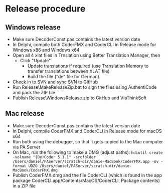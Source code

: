 # Release procedure

## Windows release

- Make sure DecoderConst.pas contains the latest version date
- In Delphi, compile both CoderFMX and CoderCLI in Release mode for Windows x86 and Windows x64
- Open all 4 xlat files in Trnslation using Better Translation Manager, then
  * Click "Update"
	* Update translations if required (use Translation Memory to transfer translations between XLAT file)
	* Build the file ("de" file for German).
- Check in to SVN and sync SVN to GitHub
- Run Release\MakeReleaseZip.bat to sign the files using AuthentiCode and pack the ZIP file
- Publish Release\WindowsRelease.zip to GitHub and ViaThinkSoft

## Mac release

- Make sure DecoderConst.pas contains the latest version date
- In Delphi, compile CoderFMX and CoderCLI in Release mode for macOS x64
- Run both using the debugger, so that it gets copied to the Mac computer via PA Server
- On Mac, run the following to make a DMG (adjust paths): `hdiutil create -volname "(De)Coder 5.1.1" -srcfolder /Users/daniel/PAServer/scratch-dir/danie-MacBook/CoderFMX.app -ov -format UDZO /Users/daniel/PAServer/scratch-dir/danie-MacBook/CoderFMX.dmg`
- Publish CoderFMX.dmg and the file CoderCLI (which is found in the app package CoderCLI.app/Contents/MacOS/CoderCLI, Package contents) in a ZIP file
